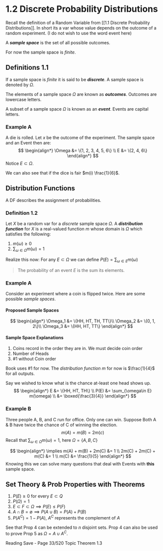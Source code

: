 # 1.2 Discrete Probability Distributions
Recall the definition of a Random Variable from [[1.1 Discrete Probability Distributions]]. In short its a var whose value depends on the outcome of a random experiment. (I do not wish to use the word event here)

A ***sample space*** is the set of all possible outcomes. 

For now the sample space is *finite*.

## Definitions 1.1
If a sample space is *finite* it is said to be ***discrete***. A sample space is denoted by $\Omega$.

The elements of a sample space $\Omega$ are known as ***outcomes***. Outcomes are lowercase letters.

A subset of a sample space $\Omega$ is known as an ***event***. Events are capital letters.

### Example A
A die is rolled. Let $x$ be the outcome of the experiment. The sample space and an Event then are:
$$
\begin{align*}
\Omega &= \{1, 2, 3, 4, 5, 6\} \\
E &= \{2, 4, 6\}
\end{align*}
$$
Notice $E \subset \Omega$.

We can also see that if the dice is fair $m(i) \frac{1}{6}$.

## Distribution Functions
A DF describes the assignment of probabilities.
### Definition 1.2
Let $X$ be a random var for a *discrete* sample space $\Omega$. 
A ***distribution function*** for $X$ is a real-valued function $m$ whose domain is $\Omega$ which satisfies the following:
1. $m(\omega) \geq 0$
2. $\sum_{\omega\in\Omega} m(\omega) = 1$

Realize this now:
For any $E\subset\Omega$ we can define $P(E) = \sum_{\omega\in E} m(\omega)$
> The probability of an event $E$ is the sum its elements.

### Example A
Consider an experiment where a coin is flipped twice.
Here are some possible *sample spaces*.
#### Proposed Sample Spaces
$$
\begin{align*}
\Omega_1 &= \{HH, HT, TH, TT\}\\
\Omega_2 &= \{0, 1, 2\}\\
\Omega_3 &= \{HH, HT, TT\}
\end{align*}
$$
#### Sample Space Explanations
1. Coins record in the order they are in. We must decide coin order
2. Number of Heads
3. #1 without Coin order

Book uses #1 for now.
The *distribution function* $m$ for now is $\frac{1}{4}$ for all outputs.

Say we wished to know what is the chance at-least one head shows up.
$$
\begin{align*}
E &= \{HH, HT, TH\} \\
P(E) &= \sum_{\omega\in E} m(\omega) \\
&= \boxed{\frac{3}{4}}
\end{align*}
$$

### Example B
Three people A, B, and C run for office. Only one can win. Suppose Both A & B have twice the chance of C of winning the election.
$$m(A) = m(B) = 2m(c)$$
Recall that $\sum_{\omega\in\Omega} m(\omega) = 1$, here $\Omega = \{A, B, C\}$

$$
\begin{align*}
\implies m(A) + m(B) + 2m(C) &= 1 \\
2m(C) + 2m(C) + m(C) &= 1 \\
				m(C) &= \frac{1}{5}
\end{align*}
$$
Knowing this we can solve many questions that deal with Events with **this** sample space.

## Set Theory & Prob Properties with Theorems
1. $P(E) \geq 0$ for every $E \subset Q$
2. $P(\Omega) = 1$
3. $E \subset F \subset \Omega \implies P(E) \leq P(F)$
4. $A \cap B = \emptyset \implies P(A \cup B) = P(A) + P(B)$ 
5. $P(A^C) = 1 - P(A)$, $A^C$ represents the complement of $A$

See that Prop 4 can be extended to $n$ disjoint sets. Prop 4 can also be used to prove Prop 5 as $\Omega = A \cup A^C$.

Reading Save - Page 33/520 
Topic Theorem 1.3
